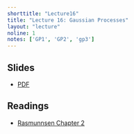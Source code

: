 ```yaml
---
shorttitle: "Lecture16"
title: "Lecture 16: Gaussian Processes"
layout: "lecture"
noline: 1
notes: ['GP1', 'GP2', 'gp3']
---
```


## Slides

- [PDF](../slides/lecture16.pdf)

## Readings

- [Rasmunnsen Chapter 2](http://www.gaussianprocess.org/gpml/chapters/)
